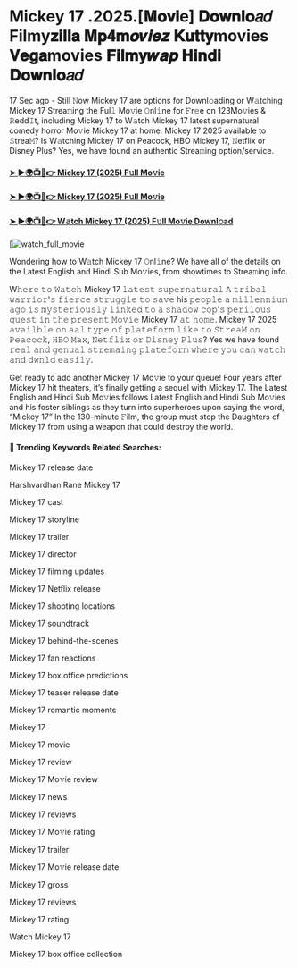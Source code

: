 # Mickey 17 .2025.[𝐌𝐨𝐯𝐢e] 𝐃𝐨𝐰𝐧𝐥𝐨𝑎𝑑 Filmy𝐳𝐢𝐥𝐥𝐚 𝐌𝐩𝟒𝐦𝒐𝒗𝒊𝒆𝒛 𝐊𝐮𝐭𝐭𝐲movies 𝐕𝐞𝐠𝐚movies 𝐅𝐢𝐥𝐦𝐲𝒘𝒂𝒑 𝐇𝐢𝐧𝐝𝐢 𝐃𝐨𝐰𝐧𝐥𝐨𝑎𝑑

17 Sec ago - Still 𝙽ow Mickey 17 are options for Downl𝚘ading or W𝚊tching Mickey 17 Strea𝚖ing the Ful𝚕 Mo𝚟ie 𝙾nl𝚒ne for 𝙵r𝚎e on 123Mo𝚟ies & 𝚁edd𝙸t, including Mickey 17 to W𝚊tch Mickey 17 latest supernatural comedy horror Mo𝚟ie Mickey 17 at home. Mickey 17 2025 available to 𝚂trea𝙼? Is W𝚊tching Mickey 17 on Peacock, HBO Mickey 17, 𝙽etflix or Disney Plus? Yes, we have found an authentic Strea𝚖ing option/service.

#### [➤ ►🌍📺📱👉 Mickey 17 (2025) F𝚞ll Mo𝚟ie](https://t.co/HvGJDEmtRz)

#### [➤ ►🌍📺📱👉 Mickey 17 (2025) F𝚞ll Mo𝚟ie](https://t.co/HvGJDEmtRz)

#### [➤ ►🌍📺📱👉 W𝚊tch Mickey 17 (2025) F𝚞ll Mo𝚟ie Downl𝚘ad](https://t.co/HvGJDEmtRz)

[![watch_full_movie](https://media.themoviedb.org/t/p/w220_and_h330_face/lrCcovGRcuv8Z1v3ae1ZH5Ird05.jpg)

Wondering how to W𝚊tch Mickey 17 𝙾nl𝚒ne? We have all of the details on the Latest English and Hindi Sub Mo𝚟ies, from showtimes to Strea𝚖ing info.

W𝚑𝚎𝚛𝚎 𝚝𝚘 𝚆𝚊𝚝𝚌𝚑 Mickey 17 𝚕𝚊𝚝𝚎𝚜𝚝 𝚜𝚞𝚙𝚎𝚛𝚗𝚊𝚝𝚞𝚛𝚊𝚕 𝙰 𝚝𝚛𝚒𝚋𝚊𝚕 𝚠𝚊𝚛𝚛𝚒𝚘𝚛'𝚜 𝚏𝚒𝚎𝚛𝚌𝚎 𝚜𝚝𝚛𝚞𝚐𝚐𝚕𝚎 𝚝𝚘 𝚜𝚊𝚟𝚎 his 𝚙𝚎𝚘𝚙𝚕𝚎 𝚊 𝚖𝚒𝚕𝚕𝚎𝚗𝚗𝚒𝚞𝚖 𝚊𝚐𝚘 𝚒𝚜 𝚖𝚢𝚜𝚝𝚎𝚛𝚒𝚘𝚞𝚜𝚕𝚢 𝚕𝚒𝚗𝚔𝚎𝚍 𝚝𝚘 𝚊 𝚜𝚑𝚊𝚍𝚘𝚠 𝚌𝚘𝚙'𝚜 𝚙𝚎𝚛𝚒𝚕𝚘𝚞𝚜 𝚚𝚞𝚎𝚜𝚝 𝚒𝚗 𝚝𝚑𝚎 𝚙𝚛𝚎𝚜𝚎𝚗𝚝 𝙼𝚘𝚟𝚒𝚎 Mickey 17 𝚊𝚝 𝚑𝚘𝚖𝚎. Mickey 17 2025 𝚊𝚟𝚊𝚒𝚕𝚋𝚕𝚎 𝚘𝚗 𝚊𝚊𝚕 𝚝𝚢𝚙𝚎 𝚘𝚏 𝚙𝚕𝚊𝚝𝚎𝚏𝚘𝚛𝚖 𝚕𝚒𝚔𝚎 𝚝𝚘 𝚂𝚝𝚛𝚎𝚊𝙼 𝚘𝚗 𝙿𝚎𝚊𝚌𝚘𝚌𝚔, 𝙷𝙱𝙾 𝙼𝚊𝚡, 𝙽𝚎𝚝𝚏𝚕𝚒𝚡 𝚘𝚛 𝙳𝚒𝚜𝚗𝚎𝚢 𝙿𝚕𝚞𝚜? Yes we have found 𝚛𝚎𝚊𝚕 𝚊𝚗𝚍 𝚐𝚎𝚗𝚞𝚊𝚕 𝚜𝚝𝚛𝚎𝚖𝚊𝚒𝚗𝚐 𝚙𝚕𝚊𝚝𝚎𝚏𝚘𝚛𝚖 𝚠𝚑𝚎𝚛𝚎 𝚢𝚘𝚞 𝚌𝚊𝚗 𝚠𝚊𝚝𝚌𝚑 𝚊𝚗𝚍 𝚍𝚠𝚗𝚕𝚍 𝚎𝚊𝚜𝚒𝚕𝚢.

Get ready to add another Mickey 17 Mo𝚟ie to your queue! Four years after Mickey 17 hit theaters, it’s finally getting a sequel with Mickey 17. The Latest English and Hindi Sub Mo𝚟ies follows Latest English and Hindi Sub Mo𝚟ies and his foster siblings as they turn into superheroes upon saying the word, “Mickey 17” In the 130-minute 𝙵ilm, the group must stop the Daughters of Mickey 17 from using a weapon that could destroy the world.

#### 🔑	 Trending Keywords Related Searches:

Mickey 17 release date

Harshvardhan Rane Mickey 17

Mickey 17 cast

Mickey 17 storyline

Mickey 17 trailer

Mickey 17 director

Mickey 17 filming updates

Mickey 17 Netflix release

Mickey 17 shooting locations

Mickey 17 soundtrack

Mickey 17 behind-the-scenes

Mickey 17 fan reactions

Mickey 17 box office predictions

Mickey 17 teaser release date

Mickey 17 romantic moments

Mickey 17

Mickey 17 movie

Mickey 17 review

Mickey 17 Mo𝚟ie review

Mickey 17 news

Mickey 17 reviews

Mickey 17 Mo𝚟ie rating

Mickey 17 trailer

Mickey 17 Mo𝚟ie release date

Mickey 17 gross

Mickey 17 reviews

Mickey 17 rating

Watch Mickey 17

Mickey 17 box office collection
